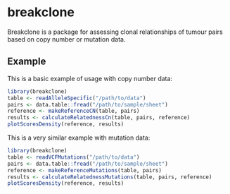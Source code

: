 
# breakclone

<!-- badges: start -->
<!-- badges: end -->

Breakclone is a package for assessing clonal relationships of tumour pairs based on copy number or mutation data.

## Example

This is a basic example of usage with copy number data:

``` r
library(breakclone)
table <- readAlleleSpecific("/path/to/data")
pairs <- data.table::fread("/path/to/sample/sheet")
reference <- makeReferenceCN(table, pairs)
results <- calculateRelatednessCn(table, pairs, reference)
plotScoresDensity(reference, results)
```

This is a very similar example with mutation data:

``` r
library(breakclone)
table <- readVCFMutations("/path/to/data")
pairs <- data.table::fread("/path/to/sample/sheet")
reference <- makeReferenceMutations(table, pairs)
results <- calculateRelatednessMutations(table, pairs, reference)
plotScoresDensity(reference, results)
```
